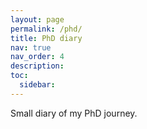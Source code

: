 ```yaml
---
layout: page
permalink: /phd/
title: PhD diary
nav: true
nav_order: 4
description:
toc:
  sidebar:
---
```


<div class="post-description">
  <p>
    Small diary of my PhD journey.
  </p>
  <div id="app"></div>

  <script>
    // Docsify Configuration (see https://docsify.js.org/#/configuration)
    window.$docsify = {
      name: 'Simple Docsify Template',

      // Sidebar Configuration
      auto2top: true,
      loadSidebar: true,
      maxLevel: 0,
      // Set subMaxLevel to 0 to remove automatic display of page table of contents (TOC) in Sidebar
      subMaxLevel: 3,

      // Search Plugin Configuration
      search: {
        placeholder: 'Type to search',
        noData: 'No matches found.',
        // Headline depth, 1 - 6
        depth: 2,
      }
    };
  </script>

  <!-- Required -->
  <script src="https://cdn.jsdelivr.net/npm/docsify@4/lib/docsify.min.js"></script>

  <!-- Recommended -->
  <script src="https://cdn.jsdelivr.net/npm/docsify@4/lib/plugins/zoom-image.min.js"></script>
  <script src="https://cdn.jsdelivr.net/npm/docsify@4/lib/plugins/search.js"></script>
</div>



